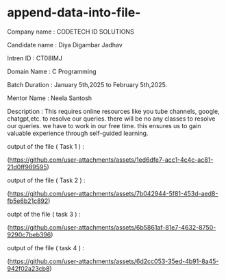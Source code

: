 # append-data-into-file-

Company name : CODETECH ID SOLUTIONS 

Candidate name : Diya Digambar Jadhav

Intren ID : CT08IMJ

Domain Name : C Programming

Batch Duration : January 5th,2025 to February 5th,2025.

Mentor Name : Neela Santosh

Description : This requires online resources like you tube channels, google, chatgpt,etc. to resolve our queries. there will be no any classes to resolve our queries. we have to work in our free time. this ensures us to gain valuable experience through self-guided learning.

output of the file ( Task 1 ) : 

(https://github.com/user-attachments/assets/1ed6dfe7-acc1-4c4c-ac81-21d0ff989595)

output of the file ( Task 2 ) :

(https://github.com/user-attachments/assets/7b042944-5f81-453d-aed8-fb5e6b21c892)

outpt of the file ( task 3 ) :

(https://github.com/user-attachments/assets/6b5861af-81e7-4632-8750-9290c7beb396)

output of the file ( task 4 ) :

(https://github.com/user-attachments/assets/6d2cc053-35ed-4b91-8a45-942f02a23cb8)

